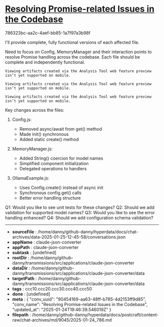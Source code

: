 # [Resolving Promise-related Issues in the Codebase](https://claude.ai/chat/90454169-aa63-48ff-b785-4d2153ff9d85)

786323bc-aa2c-4aef-bb85-1a7f97a3b98f

 I'll provide complete, fully functional versions of each affected file.

<antThinking>Need to focus on Config, MemoryManager and their interaction points to resolve Promise handling across the codebase. Each file should be complete and independently functional.</antThinking>
```
Viewing artifacts created via the Analysis Tool web feature preview isn’t yet supported on mobile.
```


```
Viewing artifacts created via the Analysis Tool web feature preview isn’t yet supported on mobile.
```


```
Viewing artifacts created via the Analysis Tool web feature preview isn’t yet supported on mobile.
```



Key changes across the files:

1. Config.js:
   - Removed async/await from get() method
   - Made init() synchronous
   - Added static create() method

2. MemoryManager.js:
   - Added String() coercion for model names
   - Simplified component initialization
   - Delegated operations to handlers

3. OllamaExample.js:
   - Uses Config.create() instead of async init
   - Synchronous config.get() calls
   - Better error handling structure

Q1: Would you like to see unit tests for these changes?
Q2: Should we add validation for supported model names?
Q3: Would you like to see the error handling enhanced?
Q4: Should we add configuration schema validation?

---

* **sourceFile** : /home/danny/github-danny/hyperdata/docs/chat-archives/data-2025-01-25-12-45-58/conversations.json
* **appName** : claude-json-converter
* **appPath** : claude-json-converter
* **subtask** : [undefined]
* **rootDir** : /home/danny/github-danny/transmissions/src/applications/claude-json-converter
* **dataDir** : /home/danny/github-danny/transmissions/src/applications/claude-json-converter/data
* **targetPath** : /home/danny/github-danny/transmissions/src/applications/claude-json-converter/data
* **tags** : ccc10.ccc20.ccc30.ccc40.ccc50
* **done** : [undefined]
* **meta** : {
  "conv_uuid": "90454169-aa63-48ff-b785-4d2153ff9d85",
  "conv_name": "Resolving Promise-related Issues in the Codebase",
  "updated_at": "2025-01-24T19:46:39.546019Z"
}
* **filepath** : /home/danny/github-danny/hyperdata/docs/postcraft/content-raw/chat-archives/md/9045/2025-01-24_786.md
